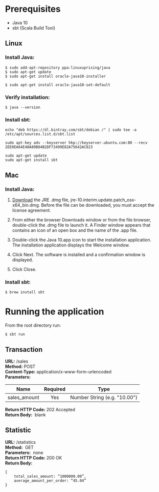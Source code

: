 #  Prerequisites

* Java 10
* sbt (Scala Build Tool)

## Linux
### Install Java:
```
$ sudo add-apt-repository ppa:linuxuprising/java
$ sudo apt-get update
$ sudo apt-get install oracle-java10-installer

$ sudo apt-get install oracle-java10-set-default
```
### Verify installation:
```
$ java --version
```

### Install sbt:
```
echo "deb https://dl.bintray.com/sbt/debian /" | sudo tee -a /etc/apt/sources.list.d/sbt.list

sudo apt-key adv --keyserver hkp://keyserver.ubuntu.com:80 --recv 2EE0EA64E40A89B84B2DF73499E82A75642AC823

sudo apt-get update
sudo apt-get install sbt
```


## Mac

### Install Java:


1. [Download](http://www.oracle.com/technetwork/java/javase/downloads/jre10-downloads-4417026.html) the JRE .dmg file, jre-10.interim.update.patch_osx-x64_bin.dmg.
Before the file can be downloaded, you must accept the license agreement.

2. From either the browser Downloads window or from the file browser, double-click the .dmg file to launch it.
A Finder window appears that contains an icon of an open box and the name of the .app file.

3. Double-click the Java 10.app icon to start the installation application.
The installation application displays the Welcome window.

4. Click Next.
The software is installed and a confirmation window is displayed.

5. Click Close.

### Install sbt:
```
$ brew install sbt
```

# Running the application
From the root directory run:
```
$ sbt run
```

## Transaction
**URL:** /sales  
**Method:** POST  
**Content-Type:** application/x-www-form-urlencoded  
**Parameters:**

|    Name    |    Required    |    Type    |
|------------|:--------------:|------------|
|sales_amount|      Yes       |Number String (e.g. "10.00")|


**Return HTTP Code:​**  202 Accepted  
**Return Body:** ​ blank


## Statistic
**URL:** /statistics  
**Method:** ​ GET  
**Parameters:** ​ none  
**Return HTTP Code:​**​ 200 OK  
**Return Body:**

```
{
	total_sales_amount: “1000000.00”,
	average_amount_per_order: “45.04”
}
```